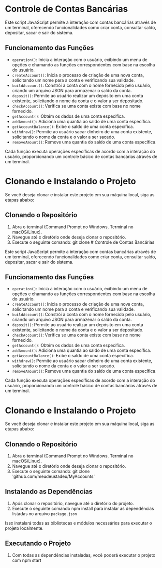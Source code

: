 # Controle de Contas Bancárias

Este script JavaScript permite a interação com contas bancárias através de um terminal, oferecendo funcionalidades como criar conta, consultar saldo, depositar, sacar e sair do sistema.

## Funcionamento das Funções

- `operation()`: Inicia a interação com o usuário, exibindo um menu de opções e chamando as funções correspondentes com base na escolha do usuário.
- `createAccount()`: Inicia o processo de criação de uma nova conta, solicitando um nome para a conta e verificando sua validade.
- `buildAccount()`: Constrói a conta com o nome fornecido pelo usuário, criando um arquivo JSON para armazenar o saldo da conta.
- `deposit()`: Permite ao usuário realizar um depósito em uma conta existente, solicitando o nome da conta e o valor a ser depositado.
- `checkAccount()`: Verifica se uma conta existe com base no nome fornecido.
- `getAccount()`: Obtém os dados de uma conta específica.
- `addAmount()`: Adiciona uma quantia ao saldo de uma conta específica.
- `getAccountBalance()`: Exibe o saldo de uma conta específica.
- `withdraw()`: Permite ao usuário sacar dinheiro de uma conta existente, solicitando o nome da conta e o valor a ser sacado.
- `removeAmount()`: Remove uma quantia do saldo de uma conta específica.

Cada função executa operações específicas de acordo com a interação do usuário, proporcionando um controle básico de contas bancárias através de um terminal.


# Clonando e Instalando o Projeto

Se você deseja clonar e instalar este projeto em sua máquina local, siga as etapas abaixo:

## Clonando o Repositório

1. Abra o terminal (Command Prompt no Windows, Terminal no macOS/Linux).
2. Navegue até o diretório onde deseja clonar o repositório.
3. Execute o seguinte comando: git clone # Controle de Contas Bancárias

Este script JavaScript permite a interação com contas bancárias através de um terminal, oferecendo funcionalidades como criar conta, consultar saldo, depositar, sacar e sair do sistema.

## Funcionamento das Funções

- `operation()`: Inicia a interação com o usuário, exibindo um menu de opções e chamando as funções correspondentes com base na escolha do usuário.
- `createAccount()`: Inicia o processo de criação de uma nova conta, solicitando um nome para a conta e verificando sua validade.
- `buildAccount()`: Constrói a conta com o nome fornecido pelo usuário, criando um arquivo JSON para armazenar o saldo da conta.
- `deposit()`: Permite ao usuário realizar um depósito em uma conta existente, solicitando o nome da conta e o valor a ser depositado.
- `checkAccount()`: Verifica se uma conta existe com base no nome fornecido.
- `getAccount()`: Obtém os dados de uma conta específica.
- `addAmount()`: Adiciona uma quantia ao saldo de uma conta específica.
- `getAccountBalance()`: Exibe o saldo de uma conta específica.
- `withdraw()`: Permite ao usuário sacar dinheiro de uma conta existente, solicitando o nome da conta e o valor a ser sacado.
- `removeAmount()`: Remove uma quantia do saldo de uma conta específica.

Cada função executa operações específicas de acordo com a interação do usuário, proporcionando um controle básico de contas bancárias através de um terminal.


# Clonando e Instalando o Projeto

Se você deseja clonar e instalar este projeto em sua máquina local, siga as etapas abaixo:

## Clonando o Repositório

1. Abra o terminal (Command Prompt no Windows, Terminal no macOS/Linux).
2. Navegue até o diretório onde deseja clonar o repositório.
3. Execute o seguinte comando: git clone 'github.com/meudeustadeu/MyAccounts'

## Instalando as Dependências

1. Após clonar o repositório, navegue até o diretório do projeto.
2. Execute o seguinte comando npm install para instalar as dependências listadas no arquivo `package.json`

Isso instalará todas as bibliotecas e módulos necessários para executar o projeto localmente.

## Executando o Projeto

1. Com todas as dependências instaladas, você poderá executar o projeto com npm start
